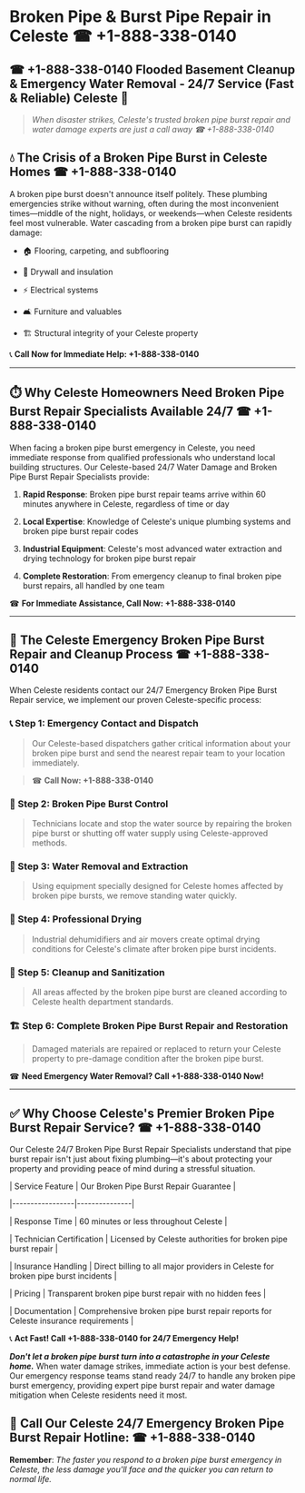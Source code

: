 # Broken Pipe & Burst Pipe Repair in Celeste ☎ +1-888-338-0140  
## ☎ +1-888-338-0140 Flooded Basement Cleanup & Emergency Water Removal - 24/7 Service (Fast & Reliable) Celeste 🚨  

> *When disaster strikes, Celeste's trusted broken pipe burst repair and water damage experts are just a call away ☎ +1-888-338-0140*  

## 💧 The Crisis of a Broken Pipe Burst in Celeste Homes ☎ +1-888-338-0140  

A broken pipe burst doesn't announce itself politely. These plumbing emergencies strike without warning, often during the most inconvenient times—middle of the night, holidays, or weekends—when Celeste residents feel most vulnerable. Water cascading from a broken pipe burst can rapidly damage:  

* 🏠 Flooring, carpeting, and subflooring  
* 🧱 Drywall and insulation  
* ⚡ Electrical systems  
* 🛋️ Furniture and valuables  
* 🏗️ Structural integrity of your Celeste property  

📞 **Call Now for Immediate Help: +1-888-338-0140**  

---  

## ⏱️ Why Celeste Homeowners Need Broken Pipe Burst Repair Specialists Available 24/7 ☎ +1-888-338-0140  

When facing a broken pipe burst emergency in Celeste, you need immediate response from qualified professionals who understand local building structures. Our Celeste-based 24/7 Water Damage and Broken Pipe Burst Repair Specialists provide:  

1. **Rapid Response**: Broken pipe burst repair teams arrive within 60 minutes anywhere in Celeste, regardless of time or day  
2. **Local Expertise**: Knowledge of Celeste's unique plumbing systems and broken pipe burst repair codes  
3. **Industrial Equipment**: Celeste's most advanced water extraction and drying technology for broken pipe burst repair  
4. **Complete Restoration**: From emergency cleanup to final broken pipe burst repairs, all handled by one team  

☎ **For Immediate Assistance, Call Now: +1-888-338-0140**  

---  

## 🔧 The Celeste Emergency Broken Pipe Burst Repair and Cleanup Process ☎ +1-888-338-0140  

When Celeste residents contact our 24/7 Emergency Broken Pipe Burst Repair service, we implement our proven Celeste-specific process:  

### 📞 Step 1: Emergency Contact and Dispatch  
> Our Celeste-based dispatchers gather critical information about your broken pipe burst and send the nearest repair team to your location immediately.  
> ☎ **Call Now: +1-888-338-0140**  

### 🚿 Step 2: Broken Pipe Burst Control  
> Technicians locate and stop the water source by repairing the broken pipe burst or shutting off water supply using Celeste-approved methods.  

### 🌊 Step 3: Water Removal and Extraction  
> Using equipment specially designed for Celeste homes affected by broken pipe bursts, we remove standing water quickly.  

### 💨 Step 4: Professional Drying  
> Industrial dehumidifiers and air movers create optimal drying conditions for Celeste's climate after broken pipe burst incidents.  

### 🧼 Step 5: Cleanup and Sanitization  
> All areas affected by the broken pipe burst are cleaned according to Celeste health department standards.  

### 🏗️ Step 6: Complete Broken Pipe Burst Repair and Restoration  
> Damaged materials are repaired or replaced to return your Celeste property to pre-damage condition after the broken pipe burst.  

☎ **Need Emergency Water Removal? Call +1-888-338-0140 Now!**  

---  

## ✅ Why Choose Celeste's Premier Broken Pipe Burst Repair Service? ☎ +1-888-338-0140  

Our Celeste 24/7 Broken Pipe Burst Repair Specialists understand that pipe burst repair isn't just about fixing plumbing—it's about protecting your property and providing peace of mind during a stressful situation.  

| Service Feature | Our Broken Pipe Burst Repair Guarantee |  
|-----------------|---------------|  
| Response Time | 60 minutes or less throughout Celeste |  
| Technician Certification | Licensed by Celeste authorities for broken pipe burst repair |  
| Insurance Handling | Direct billing to all major providers in Celeste for broken pipe burst incidents |  
| Pricing | Transparent broken pipe burst repair with no hidden fees |  
| Documentation | Comprehensive broken pipe burst repair reports for Celeste insurance requirements |  

📞 **Act Fast! Call +1-888-338-0140 for 24/7 Emergency Help!**  

***Don't let a broken pipe burst turn into a catastrophe in your Celeste home.*** When water damage strikes, immediate action is your best defense. Our emergency response teams stand ready 24/7 to handle any broken pipe burst emergency, providing expert pipe burst repair and water damage mitigation when Celeste residents need it most.  

## 📱 Call Our Celeste 24/7 Emergency Broken Pipe Burst Repair Hotline: ☎ +1-888-338-0140  

**Remember**: *The faster you respond to a broken pipe burst emergency in Celeste, the less damage you'll face and the quicker you can return to normal life.*